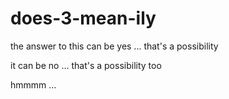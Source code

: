 # does-3-mean-ily

the answer to this can be yes ... that's a possibility

it can be no ... that's a possibility too

hmmmm ...
